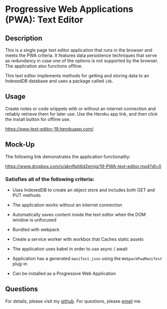 # Progressive Web Applications (PWA): Text Editor

## Description
 This is a single page text editor application that runs in the browser and meets the PWA criteria. It features data persistence techniques that serve as redundancy in case one of the options is not supported by the browser. The application also functions offline.

This text editor implements methods for getting and storing data to an IndexedDB database and uses a package called `idb`.

## Usage

Create notes or code snippets with or without an internet connection and reliably retrieve them for later use. Use the Heroku app link, and then click the install button for offline use. 

https://pwa-text-editor-19.herokuapp.com/


## Mock-Up

The following link demonstrates the application functionality:

https://www.dropbox.com/s/abnflpti6d2emjg/19-PWA-text-editor.mp4?dl=0


### Satisfies all of the following criteria:

  * Uses IndexedDB to create an object store and includes both GET and PUT methods

  * The application works without an internet connection

  * Automatically saves content inside the text editor when the DOM window is unfocused

  * Bundled with webpack

  * Create a service worker with workbox that Caches static assets

  * The application uses babel in order to use async / await

  * Application has a generated `manifest.json` using the `WebpackPwaManifest` plug-in

  * Can be installed as a Progressive Web Application

## Questions
For details, please visit my [github](https://github.com/sophiadelarosa).
For questions, please [email](mailto:${sophial.delarosa@gmail.com}) me.

